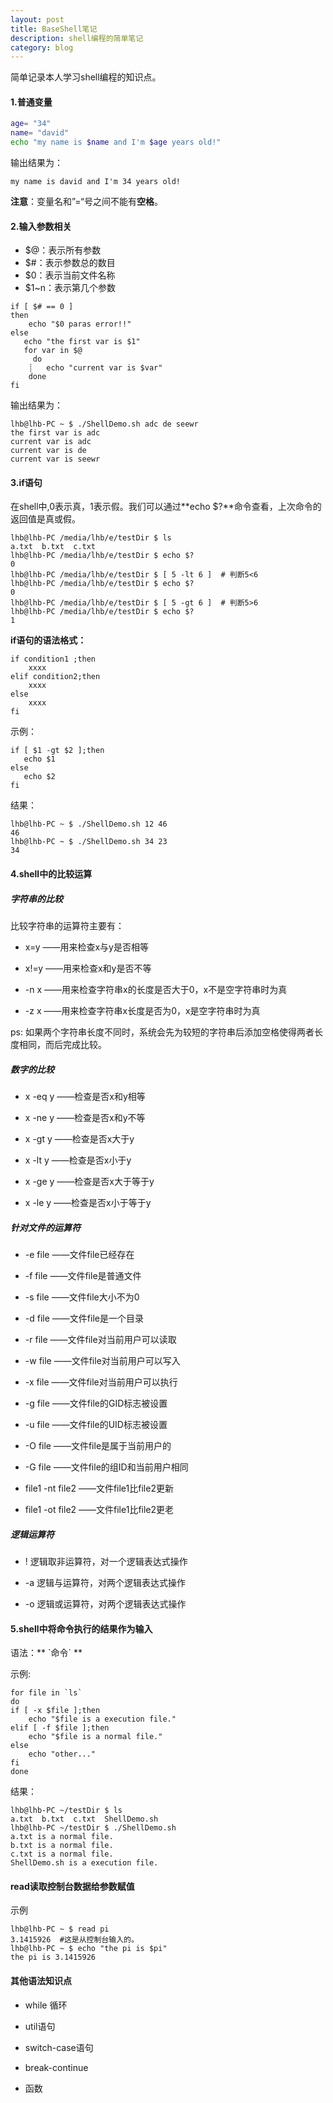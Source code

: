 ```yaml
---
layout: post
title: BaseShell笔记
description: shell编程的简单笔记
category: blog
---
```


简单记录本人学习shell编程的知识点。

#### 1.普通变量

```bash
age= "34"
name= "david"
echo "my name is $name and I'm $age years old!"

```
输出结果为：

```
my name is david and I'm 34 years old! 
```
**注意**：变量名和”=“号之间不能有**空格**。

#### 2.输入参数相关

* $@：表示所有参数
* $#：表示参数总的数目
* $0：表示当前文件名称
* $1~n：表示第几个参数

```
if [ $# == 0 ]
then
    echo "$0 paras error!!"
else
   echo "the first var is $1"
   for var in $@
     do
    ┊   echo "current var is $var"
    done
fi
```
输出结果为：

```
lhb@lhb-PC ~ $ ./ShellDemo.sh adc de seewr
the first var is adc
current var is adc
current var is de
current var is seewr

```
#### 3.if语句

在shell中,0表示真，1表示假。我们可以通过**echo $?**命令查看，上次命令的返回值是真或假。

```
lhb@lhb-PC /media/lhb/e/testDir $ ls
a.txt  b.txt  c.txt
lhb@lhb-PC /media/lhb/e/testDir $ echo $?
0
lhb@lhb-PC /media/lhb/e/testDir $ [ 5 -lt 6 ]  # 判断5<6
lhb@lhb-PC /media/lhb/e/testDir $ echo $?
0
lhb@lhb-PC /media/lhb/e/testDir $ [ 5 -gt 6 ]  # 判断5>6
lhb@lhb-PC /media/lhb/e/testDir $ echo $?
1

```

**if语句的语法格式：**

```
if condition1 ;then
    xxxx
elif condition2;then
    xxxx
else
    xxxx
fi

```

示例：

```
if [ $1 -gt $2 ];then
   echo $1
else
   echo $2
fi
```
结果：

```
lhb@lhb-PC ~ $ ./ShellDemo.sh 12 46
46
lhb@lhb-PC ~ $ ./ShellDemo.sh 34 23
34
```
#### 4.shell中的比较运算

##### 字符串的比较
 
比较字符串的运算符主要有：

* x=y ——用来检查x与y是否相等

* x!=y ——用来检查x和y是否不等

* -n x ——用来检查字符串x的长度是否大于0，x不是空字符串时为真

* -z x ——用来检查字符串x长度是否为0，x是空字符串时为真

ps:  如果两个字符串长度不同时，系统会先为较短的字符串后添加空格使得两者长度相同，而后完成比较。

##### 数字的比较

* x -eq y ——检查是否x和y相等

* x -ne y ——检查是否x和y不等

* x -gt y ——检查是否x大于y

* x -lt y ——检查是否x小于y

* x -ge y ——检查是否x大于等于y

* x -le y ——检查是否x小于等于y

##### 针对文件的运算符

* -e file ——文件file已经存在

* -f file ——文件file是普通文件

* -s file ——文件file大小不为0

* -d file ——文件file是一个目录

* -r file ——文件file对当前用户可以读取

* -w file ——文件file对当前用户可以写入

* -x file ——文件file对当前用户可以执行

* -g file ——文件file的GID标志被设置

* -u file ——文件file的UID标志被设置

* -O file ——文件file是属于当前用户的

* -G file ——文件file的组ID和当前用户相同

* file1 -nt file2 ——文件file1比file2更新

* file1 -ot file2 ——文件file1比file2更老

##### 逻辑运算符

* ! 逻辑取非运算符，对一个逻辑表达式操作

* -a 逻辑与运算符，对两个逻辑表达式操作

* -o 逻辑或运算符，对两个逻辑表达式操作

#### 5.shell中将命令执行的结果作为输入

语法：** \`命令\` **

示例:

```
for file in `ls`
do
if [ -x $file ];then
    echo "$file is a execution file."
elif [ -f $file ];then
    echo "$file is a normal file."
else
    echo "other..."
fi
done

```
结果：

```
lhb@lhb-PC ~/testDir $ ls
a.txt  b.txt  c.txt  ShellDemo.sh
lhb@lhb-PC ~/testDir $ ./ShellDemo.sh
a.txt is a normal file.
b.txt is a normal file.
c.txt is a normal file.
ShellDemo.sh is a execution file.

```

#### read读取控制台数据给参数赋值

示例

```
lhb@lhb-PC ~ $ read pi
3.1415926  #这是从控制台输入的。
lhb@lhb-PC ~ $ echo "the pi is $pi"
the pi is 3.1415926
```

#### 其他语法知识点

* while 循环

* util语句

* switch-case语句

* break-continue

* 函数 



